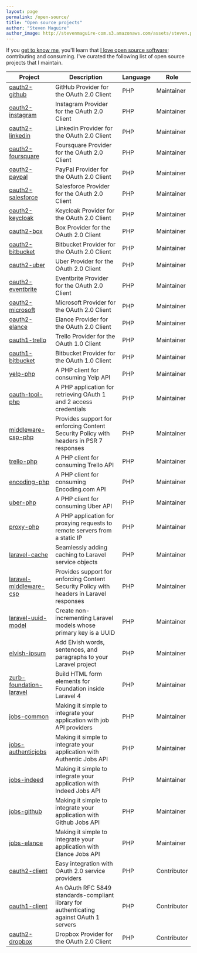 ```yaml
---
layout: page
permalink: /open-source/
title: "Open source projects"
author: "Steven Maguire"
author_image: http://stevenmaguire-com.s3.amazonaws.com/assets/steven.png
---
```


If you [get to know me](/about), you'll learn that [I love open source software](https://github.com/stevenmaguire); contributing and consuming. I've curated the following list of open source projects that I maintain.

Project | Description | Language | Role
--- | --- | --- | ---
[oauth2-github](https://github.com/thephpleague/oauth2-github) | GitHub Provider for the OAuth 2.0 Client | PHP | Maintainer
[oauth2-instagram](https://github.com/thephpleague/oauth2-instagram) | Instagram Provider for the OAuth 2.0 Client | PHP | Maintainer
[oauth2-linkedin](https://github.com/thephpleague/oauth2-linkedin) | Linkedin Provider for the OAuth 2.0 Client | PHP | Maintainer
[oauth2-foursquare](https://github.com/stevenmaguire/oauth2-foursquare) | Foursquare Provider for the OAuth 2.0 Client | PHP | Maintainer
[oauth2-paypal](https://github.com/stevenmaguire/oauth2-paypal) | PayPal Provider for the OAuth 2.0 Client | PHP | Maintainer
[oauth2-salesforce](https://github.com/stevenmaguire/oauth2-salesforce) | Salesforce Provider for the OAuth 2.0 Client | PHP | Maintainer
[oauth2-keycloak](https://github.com/stevenmaguire/oauth2-keycloak) | Keycloak Provider for the OAuth 2.0 Client | PHP | Maintainer
[oauth2-box](https://github.com/stevenmaguire/oauth2-box) | Box Provider for the OAuth 2.0 Client | PHP | Maintainer
[oauth2-bitbucket](https://github.com/stevenmaguire/oauth2-bitbucket) | Bitbucket Provider for the OAuth 2.0 Client | PHP | Maintainer
[oauth2-uber](https://github.com/stevenmaguire/oauth2-uber) | Uber Provider for the OAuth 2.0 Client | PHP | Maintainer
[oauth2-eventbrite](https://github.com/stevenmaguire/oauth2-eventbrite) | Eventbrite Provider for the OAuth 2.0 Client | PHP | Maintainer
[oauth2-microsoft](https://github.com/stevenmaguire/oauth2-microsoft) | Microsoft Provider for the OAuth 2.0 Client | PHP | Maintainer
[oauth2-elance](https://github.com/stevenmaguire/oauth2-elance) | Elance Provider for the OAuth 2.0 Client | PHP | Maintainer
[oauth1-trello](https://github.com/thephpleague/oauth1-trello) | Trello Provider for the OAuth 1.0 Client | PHP | Maintainer
[oauth1-bitbucket](https://github.com/thephpleague/oauth1-bitbucket) | Bitbucket Provider for the OAuth 1.0 Client | PHP | Maintainer
[yelp-php](https://github.com/stevenmaguire/yelp-php) | A PHP client for consuming Yelp API | PHP | Maintainer
[oauth-tool-php](https://github.com/stevenmaguire/oauth-tool-php) | A PHP application for retrieving OAuth 1 and 2 access credentials | PHP | Maintainer
[middleware-csp-php](https://github.com/stevenmaguire/middleware-csp-php) | Provides support for enforcing Content Security Policy with headers in PSR 7 responses | PHP | Maintainer
[trello-php](https://github.com/stevenmaguire/trello-php) | A PHP client for consuming Trello API | PHP | Maintainer
[encoding-php](https://github.com/stevenmaguire/encoding-php) | A PHP client for consuming Encoding.com API | PHP | Maintainer
[uber-php](https://github.com/stevenmaguire/uber-php) | A PHP client for consuming Uber API | PHP | Maintainer
[proxy-php](https://github.com/stevenmaguire/proxy-php) | A PHP application for proxying requests to remote servers from a static IP | PHP | Maintainer
[laravel-cache](https://github.com/stevenmaguire/laravel-cache) | Seamlessly adding caching to Laravel service objects | PHP | Maintainer
[laravel-middleware-csp](https://github.com/stevenmaguire/laravel-middleware-csp) | Provides support for enforcing Content Security Policy with headers in Laravel responses | PHP | Maintainer
[laravel-uuid-model](https://github.com/stevenmaguire/laravel-uuid-model) | Create non-incrementing Laravel models whose primary key is a UUID | PHP | Maintainer
[elvish-ipsum](https://github.com/stevenmaguire/elvish-ipsum) | Add Elvish words, sentences, and paragraphs to your Laravel project | PHP | Maintainer
[zurb-foundation-laravel](https://github.com/stevenmaguire/zurb-foundation-laravel) | Build HTML form elements for Foundation inside Laravel 4 | PHP | Maintainer
[jobs-common](https://github.com/JobBrander/jobs-common) | Making it simple to integrate your application with job API providers | PHP | Maintainer
[jobs-authenticjobs](https://github.com/JobBrander/jobs-authenticjobs) | Making it simple to integrate your application with Authentic Jobs API | PHP | Maintainer
[jobs-indeed](https://github.com/JobBrander/jobs-indeed) | Making it simple to integrate your application with Indeed Jobs API | PHP | Maintainer
[jobs-github](https://github.com/JobBrander/jobs-github) | Making it simple to integrate your application with Github Jobs API | PHP | Maintainer
[jobs-elance](https://github.com/JobBrander/jobs-elance) | Making it simple to integrate your application with Elance Jobs API | PHP | Maintainer
[oauth2-client](https://github.com/thephpleague/oauth2-client) | Easy integration with OAuth 2.0 service providers | PHP | Contributor
[oauth1-client](https://github.com/thephpleague/oauth1-client) | An OAuth RFC 5849 standards-compliant library for authenticating against OAuth 1 servers | PHP | Contributor
[oauth2-dropbox](https://github.com/pixelfear/oauth2-dropbox) | Dropbox Provider for the OAuth 2.0 Client | PHP | Contributor
